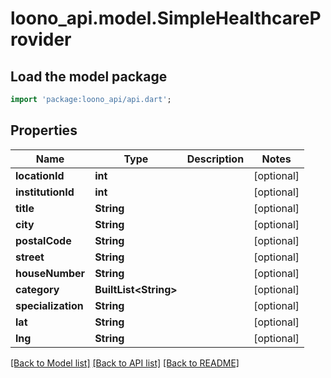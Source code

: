 # loono_api.model.SimpleHealthcareProvider

## Load the model package
```dart
import 'package:loono_api/api.dart';
```

## Properties
Name | Type | Description | Notes
------------ | ------------- | ------------- | -------------
**locationId** | **int** |  | [optional] 
**institutionId** | **int** |  | [optional] 
**title** | **String** |  | [optional] 
**city** | **String** |  | [optional] 
**postalCode** | **String** |  | [optional] 
**street** | **String** |  | [optional] 
**houseNumber** | **String** |  | [optional] 
**category** | **BuiltList&lt;String&gt;** |  | [optional] 
**specialization** | **String** |  | [optional] 
**lat** | **String** |  | [optional] 
**lng** | **String** |  | [optional] 

[[Back to Model list]](../README.md#documentation-for-models) [[Back to API list]](../README.md#documentation-for-api-endpoints) [[Back to README]](../README.md)


